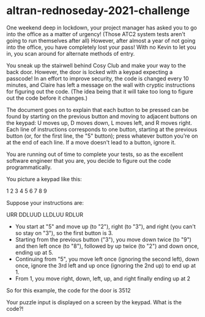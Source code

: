 # altran-rednoseday-2021-challenge

One weekend deep in lockdown, your project manager has asked you to go into the office as a matter of urgency! (Those ATC2 system tests aren't going to run themselves after all) However, after almost a year of not going into the office, you have completely lost your pass! With no Kevin to let you in, you scan around for alternate methods of entry.

You sneak up the stairwell behind Cosy Club and make your way to the back door. However, the door is locked with a keypad expecting a passcode! In an effort to improve security, the code is changed every 10 minutes, and Claire has left a message on the wall with cryptic instructions for figuring out the code. (The idea being that it will take too long to figure out the code before it changes.)

The document goes on to explain that each button to be pressed can be found by starting on the previous button and moving to adjacent buttons on the keypad: U moves up, D moves down, L moves left, and R moves right. Each line of instructions corresponds to one button, starting at the previous button (or, for the first line, the "5" button); press whatever button you're on at the end of each line. If a move doesn't lead to a button, ignore it.

You are running out of time to complete your tests, so as the excellent software engineer that you are, you decide to figure out the code programmatically.

You picture a keypad like this:

1 2 3
4 5 6
7 8 9

Suppose your instructions are:

URR
DDLUUD
LLDLUU
RDLUR

- You start at "5" and move up (to "2"), right (to "3"), and right (you can't so stay on "3"), so the first button is 3.
- Starting from the previous button ("3"), you move down twice (to "9") and then left once (to "8"), followed by up twice (to "2") and down once, ending up at 5.
- Continuing from "5", you move left once (ignoring the second left), down once, ignore the 3rd left and up once (ignoring the 2nd up) to end up at 1.
- From 1, you move right, down, left, up, and right finally ending up at 2

So for this example, the code for the door is 3512

Your puzzle input is displayed on a screen by the keypad. What is the code?!
